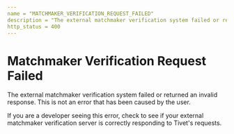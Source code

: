 ```yaml
---
name = "MATCHMAKER_VERIFICATION_REQUEST_FAILED"
description = "The external matchmaker verification system failed or returned an invalid response."
http_status = 400
---
```


# Matchmaker Verification Request Failed

The external matchmaker verification system failed or returned an invalid response. This is not an error that
has been caused by the user.

If you are a developer seeing this error, check to see if your external matchmaker verification server is
correctly responding to Tivet's requests.

